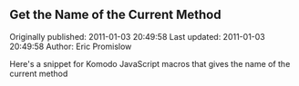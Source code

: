 ## Get the Name of the Current Method

Originally published: 2011-01-03 20:49:58
Last updated: 2011-01-03 20:49:58
Author: Eric Promislow

Here's a snippet for Komodo JavaScript macros that gives the name of the current method